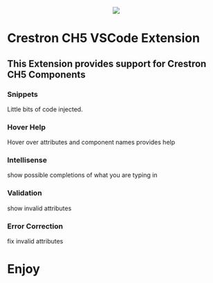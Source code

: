 <p align="center">
  <img src="https://kenticoprod.azureedge.net/kenticoblob/crestron/media/crestron/generalsiteimages/crestron-logo.png">
</p>


# Crestron CH5 VSCode Extension 

## This Extension provides support for Crestron CH5 Components

### Snippets

Little bits of code injected.

### Hover Help

Hover over attributes and component names provides help

### Intellisense

show possible completions of what you are typing in

### Validation

show invalid attributes 

### Error Correction

fix invalid attributes

# Enjoy


